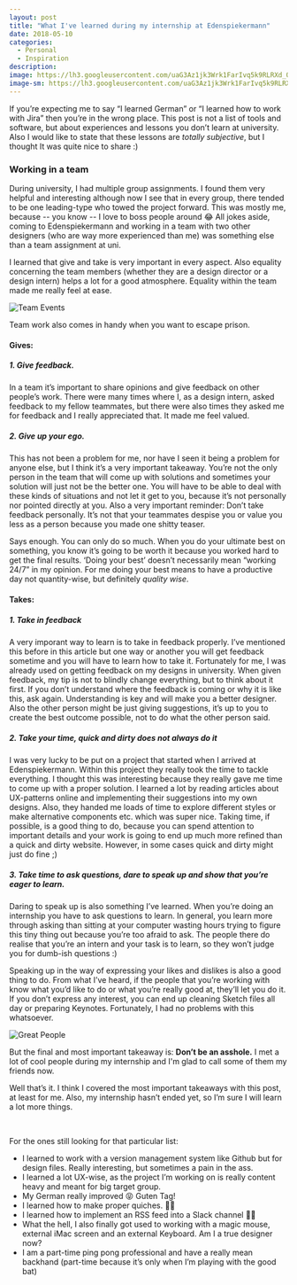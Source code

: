 ```yaml
---
layout: post
title: "What I've learned during my internship at Edenspiekermann"
date: 2018-05-10
categories:
  - Personal
  - Inspiration
description:
image: https://lh3.googleusercontent.com/uaG3Az1jk3Wrk1FarIvq5k9RLRXd_OhXmTVWcNXFpkpuOeK2duOTbAVaAmnIp1bgX0r6a1plUP3eClAOhdHUYulAGeahhLqJ0nWEPG_UcY7yWtxaD8h8J6zXavIpNohc6X9F0aeGS02GZKXVnb9hIEF68o2g-W8HuBnIGGT1AZUOVuOYChFe6SxGmJl7vi1fpbuKNxcZkXajE4Ir0hkTWGP07OJdP9DO8JoP9DpEjMOxyHzHz_4pDpAjblMflnDOSVTc0NtSdwxvgaRfCGf6_bJghLGCoOeaR3JoiGcQQdmO66jQ3Bsn5fBuC59d1dcjhCcEPz1-gyF-z-QWRXL40-pakHdwTinulT5DDBj68N7NpKZ0lr0i1Qb172yxXtUZswgkwruEv3STVCKU7a5jE4NFLfSh6EZaft1PJWaLg0aDjnZJs82wUKw0jfVQpaVNuw1yOlAih7vHxADoPvvqsULZBGej5WK6vR8kDq50miPxvv0q4w03TgeL0JqNbo2O6G10gijVPXXqeWa-hLOJ4JM3LPM4b_TTLuHvkHlDy_iZpQS1_pWVQvc56peWJvgmLFpp7cD1ONwYkzthtRdFyRVZp4X1BNETYEgbl7XzbCTaP7Q0AeimZJ9Eu3nSN2KG1u3fgUAjUzY9PBOS1e-QKwUH_k4b=w1206-h1606-no
image-sm: https://lh3.googleusercontent.com/uaG3Az1jk3Wrk1FarIvq5k9RLRXd_OhXmTVWcNXFpkpuOeK2duOTbAVaAmnIp1bgX0r6a1plUP3eClAOhdHUYulAGeahhLqJ0nWEPG_UcY7yWtxaD8h8J6zXavIpNohc6X9F0aeGS02GZKXVnb9hIEF68o2g-W8HuBnIGGT1AZUOVuOYChFe6SxGmJl7vi1fpbuKNxcZkXajE4Ir0hkTWGP07OJdP9DO8JoP9DpEjMOxyHzHz_4pDpAjblMflnDOSVTc0NtSdwxvgaRfCGf6_bJghLGCoOeaR3JoiGcQQdmO66jQ3Bsn5fBuC59d1dcjhCcEPz1-gyF-z-QWRXL40-pakHdwTinulT5DDBj68N7NpKZ0lr0i1Qb172yxXtUZswgkwruEv3STVCKU7a5jE4NFLfSh6EZaft1PJWaLg0aDjnZJs82wUKw0jfVQpaVNuw1yOlAih7vHxADoPvvqsULZBGej5WK6vR8kDq50miPxvv0q4w03TgeL0JqNbo2O6G10gijVPXXqeWa-hLOJ4JM3LPM4b_TTLuHvkHlDy_iZpQS1_pWVQvc56peWJvgmLFpp7cD1ONwYkzthtRdFyRVZp4X1BNETYEgbl7XzbCTaP7Q0AeimZJ9Eu3nSN2KG1u3fgUAjUzY9PBOS1e-QKwUH_k4b=w1206-h1606-no
---
```


If you’re expecting me to say “I learned German” or “I learned how to work with Jira” then you’re in the wrong place. This post is not a list of tools and software, but about experiences and lessons you don’t learn at university. Also I would like to state that these lessons are *totally subjective*, but I thought It was quite nice to share :)

### Working in a team

During university, I had multiple group assignments. I found them very helpful and interesting although now I see that in every group, there tended to be one leading-type who towed the project forward. This was mostly me, because -- you know -- I love to boss people around 😂 All jokes aside, coming to Edenspiekermann and working in a team with two other designers (who are way more experienced than me) was something else than a team assignment at uni.

I learned that give and take is very important in every aspect. Also equality concerning the team members (whether they are a design director or a design intern) helps a lot for a good atmosphere. Equality within the team made me really feel at ease.

![Team Events](https://res.cloudinary.com/lottebijlsma/image/upload/c_scale,q_100,w_800/v1525943091/Blog/What%20I%20learned%20at%20Espi/team.jpg)
<figcaption>Team work also comes in handy when you want to escape prison.</figcaption>

#### Gives:

##### 1. Give feedback.
 In a team it’s important to share opinions and give feedback on other people’s work. There were many times where I, as a design intern, asked feedback to my fellow teammates, but there were also times they asked me for feedback and I really appreciated that. It made me feel valued.

##### 2. Give up your ego.

This has not been a problem for me, nor have I seen it being a problem for anyone else, but I think it’s a very important takeaway. You’re not the only person in the team that will come up with solutions and sometimes your solution will just not be the better one. You will have to be able to deal with these kinds of situations and not let it get to you, because it’s not personally nor pointed directly at you. Also a very important reminder: Don’t take feedback personally. It’s not that your teammates despise you or value you less as a person because you made one shitty teaser.

Says enough. You can only do so much. When you do your ultimate best on something, you know it’s going to be worth it because you worked hard to get the final results. ‘Doing your best’ doesn’t necessarily mean “working 24/7” in my opinion. For me doing your best means to have a productive day not quantity-wise, but definitely *quality wise*.

#### Takes:

##### 1. Take in feedback
A very imporant way to learn is to take in feedback properly. I’ve mentioned this before in this article but one way or another you will get feedback sometime and you will have to learn how to take it. Fortunately for me, I was already used on getting feedback on my designs in university. When given feedback, my tip is not to blindly change everything, but to think about it first. If you don’t understand where the feedback is coming or why it is like this, ask again. Understanding is key and will make you a better designer. Also the other person might be just giving suggestions, it’s up to you to create the best outcome possible, not to do what the other person said.

##### 2. Take your time, quick and dirty does not always do it
I was very lucky to be put on a project that started when I arrived at Edenspiekermann. Within this project they really took the time to tackle everything. I thought this was interesting because they really gave me time to come up with a proper solution. I learned a lot by reading articles about UX-patterns online and implementing their suggestions into my own designs. Also, they handed me loads of time to explore different styles or make alternative components etc. which was super nice. Taking time, if possible, is a good thing to do, because you can spend attention to important details and your work is going to end up much more refined than a quick and dirty website. However, in some cases quick and dirty might just do fine ;)

##### 3. Take time to ask questions, dare to speak up and show that you’re eager to learn.
Daring to speak up is also something I’ve learned. When you’re doing an internship you have to ask questions to learn. In general, you learn more through asking than sitting at your computer wasting hours trying to figure this tiny thing out because you’re too afraid to ask. The people there do realise that you’re an intern and your task is to learn, so they won’t judge you for dumb-ish questions :)

Speaking up in the way of expressing your likes and dislikes is also a good thing to do. From what I’ve heard, if the people that you’re working with know what you’d like to do or what you’re really good at, they’ll let you do it. If you don’t express any interest, you can end up cleaning Sketch files all day or preparing Keynotes. Fortunately, I had no problems with this whatsoever.


![Great People](https://res.cloudinary.com/lottebijlsma/image/upload/c_scale,q_100,w_800/v1525943710/Blog/What%20I%20learned%20at%20Espi/greatppl.jpg)

But the final and most important takeaway is: **Don’t be an asshole.** I met a lot of cool people during my internship and I'm glad to call some of them my friends now.


Well that’s it. I think I covered the most important takeaways with this post, at least for me. Also, my internship hasn’t ended yet, so I’m sure I will learn a lot more things.

<br/>


For the ones still looking for that particular list:

- I learned to work with a version management system like Github but for design files. Really interesting, but sometimes a pain in the ass.
- I learned a lot UX-wise, as the project I’m working on is really content heavy and meant for big target group.
- My German really improved 😝 Guten Tag!
- I learned how to make proper quiches. 👌🏻
- I learned how to implement an RSS feed into a Slack channel 👍🏻
- What the hell, I also finally got used to working with a magic mouse, external iMac screen and an external Keyboard. Am I a true designer now?
- I am a part-time ping pong professional and have a really mean backhand (part-time because it’s only when I’m playing with the good bat)
